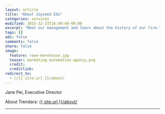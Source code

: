 ```yaml
---
layout: article
title: "About Joyseed Edu"
categories: services
modified: 2015-12-23T16:49:48-08:00
excerpt: "Meet our management and learn about the history of our firm."
tags: []
ads: false
comments: false
share: false
image:
  feature: rowe-morehouse.jpg
  teaser: marketing-automation-agency.png
  credit:
  creditlink:
redirect_to:
  - //{{ site.url }}/about/
---
```

Jane Pei, Executive Director

About Trendara:
  <a href="{{ site.url }}/about/">{{ site.url }}/about/</a>

---  
